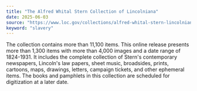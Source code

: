 ```yaml
---
title: "The Alfred Whital Stern Collection of Lincolniana"
date: 2025-06-03
source: "https://www.loc.gov/collections/alfred-whital-stern-lincolniana/about-this-collection/"
keyword: "slavery"
---
```


The collection contains more than 11,100 items. This online release presents more than 1,300 items with more than 4,000 images and a date range of 1824-1931. It includes the complete collection of Stern's contemporary newspapers, Lincoln's law papers, sheet music, broadsides, prints, cartoons, maps, drawings, letters, campaign tickets, and other ephemeral items. The books and pamphlets in this collection are scheduled for digitization at a later date.

